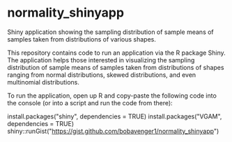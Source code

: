 # normality_shinyapp
Shiny application showing the sampling distribution of sample means of samples taken from distributions of various shapes.

This repository contains code to run an application via the R package Shiny. The application helps those interested in visualizing
the sampling distribution of sample means of samples taken from distributions of shapes ranging from normal distributions,
skewed distributions, and even multinomial distributions. 

To run the application, open up R and copy-paste the following code into the console (or into a script and run the code from there):

  install.packages("shiny", dependencies = TRUE)
  install.packages("VGAM", dependencies = TRUE)
  shiny::runGist("https://gist.github.com/bobavenger1/normality_shinyapp")
